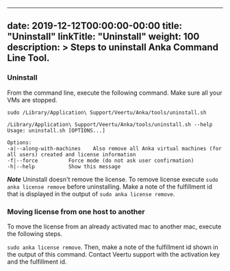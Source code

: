 
---
date: 2019-12-12T00:00:00-00:00
title: "Uninstall"
linkTitle: "Uninstall"
weight: 100
description: >
  Steps to uninstall Anka Command Line Tool.
---

### Uninstall
From the command line, execute the following command. Make sure all your VMs are stopped.

`sudo /Library/Application\ Support/Veertu/Anka/tools/uninstall.sh`

```
/Library/Application\ Support/Veertu/Anka/tools/uninstall.sh --help
Usage: uninstall.sh [OPTIONS...]

Options:
-a|--along-with-machines	Also remove all Anka virtual machines (for all users) created and license information
-f|--force			Force mode (do not ask user confirmation)
-h|--help			Show this message
```
***Note*** Uninstall doesn't remove the license. To remove license execute `sudo anka license remove` before uninstalling. Make a note of the fulfillment id that is displayed in the output of `sudo anka license remove`.

### Moving license from one host to another

To move the license from an already activated mac to another mac, execute the following steps.

`sudo anka license remove`. Then, make a note of the fulfillment id shown in the output of this command. Contact Veertu support with the activation key and the fulfillment id.


